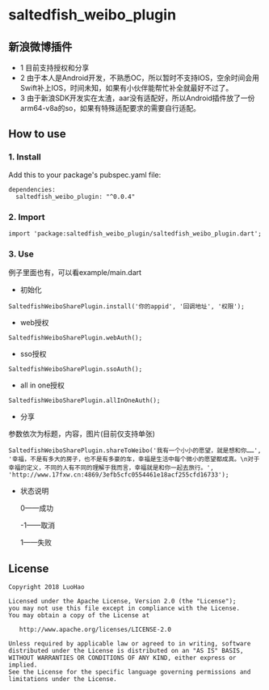 # saltedfish_weibo_plugin

## 新浪微博插件

- 1 目前支持授权和分享
- 2 由于本人是Android开发，不熟悉OC，所以暂时不支持IOS，空余时间会用Swift补上IOS，时间未知，如果有小伙伴能帮忙补全就最好不过了。
- 3 由于新浪SDK开发实在太渣，aar没有适配好，所以Android插件放了一份arm64-v8a的so，如果有特殊适配要求的需要自行适配。

## How to use

### 1. Install
Add this to your package's pubspec.yaml file:
```flutter
dependencies:
  saltedfish_weibo_plugin: "^0.0.4"
```
### 2. Import
```flutter
import 'package:saltedfish_weibo_plugin/saltedfish_weibo_plugin.dart';
```



### 3. Use

例子里面也有，可以看example/main.dart

-  初始化
```
SaltedfishWeiboSharePlugin.install('你的appid', '回调地址', '权限');
```
-  web授权

```
SaltedfishWeiboSharePlugin.webAuth();
```
-  sso授权
```
SaltedfishWeiboSharePlugin.ssoAuth();
```
-  all in one授权
```
SaltedfishWeiboSharePlugin.allInOneAuth();
```
-  分享

参数依次为标题，内容，图片(目前仅支持单张)
```
SaltedfishWeiboSharePlugin.shareToWeibo('我有一个小小的愿望，就是想和你……', '幸福，不是有多大的房子，也不是有多豪的车，幸福是生活中每个微小的愿望都成真。\n对于幸福的定义，不同的人有不同的理解于我而言，幸福就是和你一起去旅行。', 'http://www.17fxw.cn:4869/3efb5cfc0554461e18acf255cfd16733');
```
- 状态说明

    0——成功

    -1——取消

    1——失败
## License
    Copyright 2018 LuoHao

    Licensed under the Apache License, Version 2.0 (the "License");
    you may not use this file except in compliance with the License.
    You may obtain a copy of the License at

       http://www.apache.org/licenses/LICENSE-2.0

    Unless required by applicable law or agreed to in writing, software
    distributed under the License is distributed on an "AS IS" BASIS,
    WITHOUT WARRANTIES OR CONDITIONS OF ANY KIND, either express or implied.
    See the License for the specific language governing permissions and
    limitations under the License.

